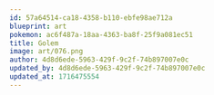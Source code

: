 ```yaml
---
id: 57a64514-ca18-4358-b110-ebfe98ae712a
blueprint: art
pokemon: ac6f487a-18aa-4363-ba8f-25f9a081ec51
title: Golem
image: art/076.png
author: 4d8d6ede-5963-429f-9c2f-74b897007e0c
updated_by: 4d8d6ede-5963-429f-9c2f-74b897007e0c
updated_at: 1716475554
---
```

